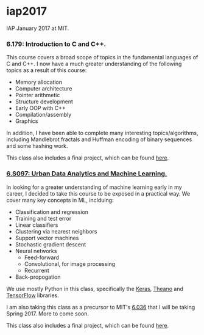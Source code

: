 # iap2017
IAP January 2017 at MIT.

### 6.179: Introduction to C and C++. 
This course covers a broad scope of topics in the fundamental languages of C and C++. I now have a much greater understanding of the following topics as a result of this course:
- Memory allocation
- Computer architecture
- Pointer arithmetic
- Structure development
- Early OOP with C++
- Compilation/assembly
- Graphics

In addition, I have been able to complete many interesting topics/algorithms, including Mandlebrot fractals and Huffman encoding of binary sequences and some hashing work.

This class also includes a final project, which can be found [here](https://github.com/kalyons11/6.179-project).

### [6.S097: Urban Data Analytics and Machine Learning.](http://web.mit.edu/6.S097/www/)
In looking for a greater understanding of machine learning early in my career, I decided to take this course to be exposed in a practical way. We cover many key concepts in ML, inclduing:
- Classification and regression
- Training and test error
- Linear classifiers
- Clustering via nearest neighbors
- Support vector machines
- Stochastic gradient descent
- Neural networks
  - Feed-forward
  - Convolutional, for image processing
  - Recurrent
- Back-propogation

We use mostly Python in this class, specifically the [Keras](https://keras.io/), [Theano](http://deeplearning.net/software/theano/) and [TensorFlow](https://www.tensorflow.org/) libraries.

I am also taking this class as a precursor to MIT's [6.036](https://courses.csail.mit.edu/6.036/) that I will be taking Spring 2017. More to come soon.

This class also includes a final project, which can be found [here](https://github.com/kalyons11/6.s097-project).
